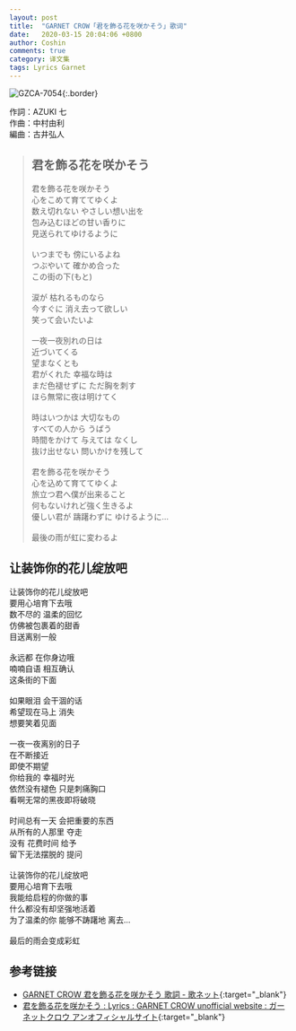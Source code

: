 ```yaml
---
layout: post
title:  "GARNET CROW「君を飾る花を咲かそう」歌词"
date:   2020-03-15 20:04:06 +0800
author: Coshin
comments: true
category: 译文集
tags: Lyrics Garnet
---
```

![GZCA-7054](https://ganekuro.github.io/images/discography/single/GZCA-7054.jpg){:.border}

作詞：AZUKI 七<br>
作曲：中村由利<br>
編曲：古井弘人

<blockquote class="original">
  <h2>君を飾る花を咲かそう</h2>
  <p>
    君を飾る花を咲かそう<br>
    心をこめて育ててゆくよ<br>
    数え切れない やさしい想い出を<br>
    包み込むほどの甘い香りに<br>
    見送られてゆけるように<br>
    <br>
    いつまでも 傍にいるよね<br>
    つぶやいて 確かめ合った<br>
    この街の下(もと)<br>
    <br>
    涙が 枯れるものなら<br>
    今すぐに 消え去って欲しい<br>
    笑って会いたいよ<br>
    <br>
    一夜一夜別れの日は<br>
    近づいてくる<br>
    望まなくとも<br>
    君がくれた 幸福な時は<br>
    まだ色褪せずに ただ胸を刺す<br>
    ほら無常に夜は明けてく<br>
    <br>
    時はいつかは 大切なもの<br>
    すべての人から うばう<br>
    時間をかけて 与えては なくし<br>
    抜け出せない 問いかけを残して<br>
    <br>
    君を飾る花を咲かそう<br>
    心を込めて育ててゆくよ<br>
    旅立つ君へ僕が出来ること<br>
    何もないけれど強く生きるよ<br>
    優しい君が 躊躇わずに ゆけるように…<br>
    <br>
    最後の雨が虹に変わるよ
  </p>
</blockquote>

<div class="translation">
  <h2>让装饰你的花儿绽放吧</h2>
  <p>
    让装饰你的花儿绽放吧<br>
    要用心培育下去哦<br>
    数不尽的 温柔的回忆<br>
    仿佛被包裹着的甜香<br>
    目送离别一般<br>
    <br>
    永远都 在你身边哦<br>
    喃喃自语 相互确认<br>
    这条街的下面<br>
    <br>
    如果眼泪 会干涸的话<br>
    希望现在马上 消失<br>
    想要笑着见面<br>
    <br>
    一夜一夜离别的日子<br>
    在不断接近<br>
    即使不期望<br>
    你给我的 幸福时光<br>
    依然没有褪色 只是刺痛胸口<br>
    看啊无常的黑夜即将破晓<br>
    <br>
    时间总有一天 会把重要的东西<br>
    从所有的人那里 夺走<br>
    没有 花费时间 给予<br>
    留下无法摆脱的 提问<br>
    <br>
    让装饰你的花儿绽放吧<br>
    要用心培育下去哦<br>
    我能给启程的你做的事<br>
    什么都没有却坚强地活着<br>
    为了温柔的你 能够不踌躇地 离去…<br>
    <br>
    最后的雨会变成彩虹
  </p>
</div>

## 参考链接

* [GARNET CROW 君を飾る花を咲かそう 歌詞 - 歌ネット](https://www.uta-net.com/song/19180/){:target="_blank"}
* [君を飾る花を咲かそう : Lyrics : GARNET CROW unofficial website : ガーネットクロウ アンオフィシャルサイト](https://ganekuro.github.io/lyrics/original/Kimi-wo-Kazaru-Hana-wo-Sakasou.html){:target="_blank"}
